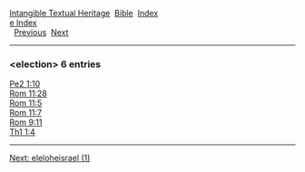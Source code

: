 [Intangible Textual Heritage](../../index)  [Bible](../index) 
[Index](index)   
[e Index](_e_)  
  [Previous](c03561)  [Next](c03563) 

------------------------------------------------------------------------

### &lt;election&gt; 6 entries

[Pe2 1:10](../kjv/pe2001.htm#010)  
[Rom 11:28](../kjv/rom011.htm#028)  
[Rom 11:5](../kjv/rom011.htm#005)  
[Rom 11:7](../kjv/rom011.htm#007)  
[Rom 9:11](../kjv/rom009.htm#011)  
[Th1 1:4](../kjv/th1001.htm#004)  

------------------------------------------------------------------------

[Next: eleloheisrael (1)](c03563)
